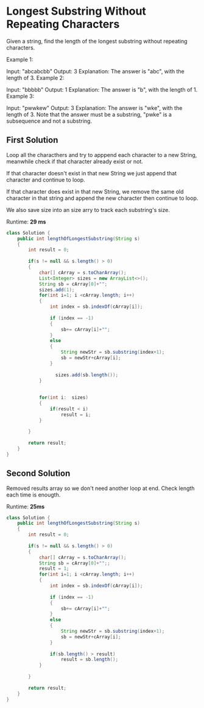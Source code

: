 # Longest Substring Without Repeating Characters

Given a string, find the length of the longest substring without repeating characters.

Example 1:

Input: "abcabcbb"
Output: 3 
Explanation: The answer is "abc", with the length of 3. 
Example 2:

Input: "bbbbb"
Output: 1
Explanation: The answer is "b", with the length of 1.
Example 3:

Input: "pwwkew"
Output: 3
Explanation: The answer is "wke", with the length of 3. 
             Note that the answer must be a substring, "pwke" is a subsequence and not a substring.


## First Solution

Loop all the characthers and try to apppend each character to a new String, meanwhile check if that character already exist or not.

If that character doesn't exist in that new String we just append that character and continue to loop.

If that character does exist in that new String, we remove the same old character in that string and append the new character then continue to loop.

We also save size into an size arry to track each substring's size. 
 
Runtime: **29 ms**

```java
class Solution {
    public int lengthOfLongestSubstring(String s)
    {
        int result = 0;
        
        if(s != null && s.length() > 0)
        {
            char[] cArray = s.toCharArray();          
            List<Integer> sizes = new ArrayList<>();
            String sb = cArray[0]+"";
            sizes.add(1);
            for(int i=1; i <cArray.length; i++)
            {
                int index = sb.indexOf(cArray[i]);
                
                if (index == -1)
                {
                    sb+= cArray[i]+"";
                }
                else
                {
                    String newStr = sb.substring(index+1);
                    sb = newStr+cArray[i];
                }
                
                  sizes.add(sb.length());
            }
            
            
            for(int i:  sizes)
            {
                if(result < i)
                    result = i;
            }
            
        }
        
        return result;
    }
}
```

## Second Solution

Removed results array so we don't need another loop at end. Check length each time is enougth.

Runtime: **25ms**

```java
class Solution {
    public int lengthOfLongestSubstring(String s)
    {
        int result = 0;
        
        if(s != null && s.length() > 0)
        {
            char[] cArray = s.toCharArray();          
            String sb = cArray[0]+"";;
            result = 1;
            for(int i=1; i <cArray.length; i++)
            {
                int index = sb.indexOf(cArray[i]);
                
                if (index == -1)
                {
                    sb+= cArray[i]+"";
                }
                else
                {
                    String newStr = sb.substring(index+1);
                    sb = newStr+cArray[i];
                }
                
                if(sb.length() > result)
                    result = sb.length();
            }
            
        }
        
        return result;
    }
}
```
